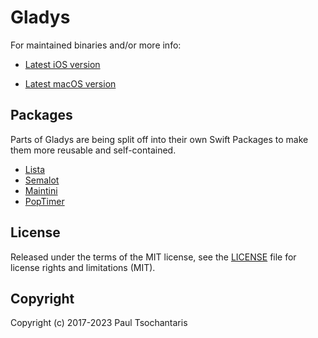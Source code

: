 Gladys
======

For maintained binaries and/or more info:

- [Latest iOS version](http://www.bru.build/app/gladys)

- [Latest macOS version](http://www.bru.build/gladys-for-macos)

## Packages
Parts of Gladys are being split off into their own Swift Packages to make them more reusable and self-contained.
- [Lista](https://github.com/ptsochantaris/lista)
- [Semalot](https://github.com/ptsochantaris/semalot)
- [Maintini](https://github.com/ptsochantaris/maintini)
- [PopTimer](https://github.com/ptsochantaris/pop-timer)

## License

Released under the terms of the MIT license, see the [LICENSE](LICENSE.txt) file for license rights and limitations (MIT).

## Copyright

Copyright (c) 2017-2023 Paul Tsochantaris
